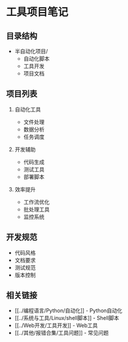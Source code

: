 # 工具项目笔记

## 目录结构

- 半自动化项目/
  - 自动化脚本
  - 工具开发
  - 项目文档

## 项目列表

1. 自动化工具
   - 文件处理
   - 数据分析
   - 任务调度

2. 开发辅助
   - 代码生成
   - 测试工具
   - 部署脚本

3. 效率提升
   - 工作流优化
   - 批处理工具
   - 监控系统

## 开发规范

- 代码风格
- 文档要求
- 测试规范
- 版本控制

## 相关链接

- [[../编程语言/Python/自动化]] - Python自动化
- [[../系统与工具/Linux/shell脚本]] - Shell脚本
- [[../Web开发/工具开发]] - Web工具
- [[../其他/报错合集/工具问题]] - 常见问题 